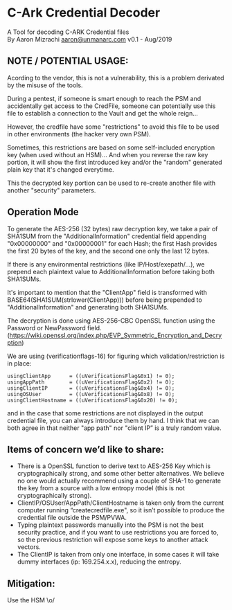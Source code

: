 # C-Ark Credential Decoder
A Tool for decoding C-ARK Credential files  
By Aaron Mizrachi <aaron@unmanarc.com>
v0.1 - Aug/2019 

## NOTE / POTENTIAL USAGE:
Acording to the vendor, this is not a vulnerability, this is a problem derivated by the misuse of the tools.

During a pentest, if someone is smart enough to reach the PSM and accidentally get access to the CredFile, someone can potentially use this file to establish a connection to the Vault and get the whole reign...

However, the credfile have some "restrictions" to avoid this file to be used in other environments (the hacker very own PSM). 

Sometimes, this restrictions are based on some self-included encryption key (when used without an HSM)... And when you reverse the raw key portion, it will show the first introduced key and/or the "random" generated plain key that it's changed everytime.

This the decrypted key portion can be used to re-create another file with another "security" parameters.

## Operation Mode

To generate the AES-256 (32 bytes) raw decryption key,  we take a pair of SHA1SUM from the "AdditionalInformation" credential field appending "0x00000000" and "0x00000001" for each Hash; the first Hash provides the first 20 bytes of the key, and the second one only the last 12 bytes. 

If there is any environmental restrictions (like IP/Host/exepath/...), we prepend each plaintext value to AdditionalInformation before taking both SHA1SUMs.

It's important to mention that the "ClientApp" field is transformed with  BASE64(SHA1SUM(strlower(ClientApp))) before being prepended to "AdditionalInformation" and generating both SHA1SUMs.

The decryption is done using AES-256-CBC OpenSSL function using the Password or NewPassword field. (https://wiki.openssl.org/index.php/EVP_Symmetric_Encryption_and_Decryption)


We are using (verificationflags-16) for figuring which validation/restriction is in place:

    usingClientApp      = ((uVerificationsFlag&0x1) != 0);
    usingAppPath        = ((uVerificationsFlag&0x2) != 0);
    usingClientIP       = ((uVerificationsFlag&0x4) != 0);
    usingOSUser         = ((uVerificationsFlag&0x8) != 0);
    usingClientHostname = ((uVerificationsFlag&0x20) != 0);

and in the case that some restrictions are not displayed in the output credential file, you can always introduce them by hand. I think that we can both agree in that neither "app path" nor "client IP” is a truly random value.


## Items of concern we’d like to share:

- There is a OpenSSL function to derive text to AES-256 Key which is cryptographically strong, and some other better alternatives. We believe no one would actually recommend using a couple of SHA-1 to generate the key from a source with a low entropy model (this is not cryptographically strong).
- ClientIP/OSUser/AppPath/ClientHostname is taken only from the current computer running “createcredfile.exe", so it isn’t possible to produce the credential file outside the PSM/PVWA.
- Typing plaintext passwords manually into the PSM is not the best security practice, and if you want to use restrictions you are forced to, so the previous restriction will expose some keys to another attack vectors.
- The ClientIP is taken from only one interface, in some cases it will take dummy interfaces (ip: 169.254.x.x), reducing the entropy.


## Mitigation:

Use the HSM \o/


